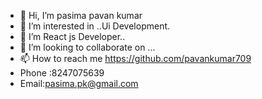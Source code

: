 - 👋 Hi, I’m pasima pavan kumar
- 👀 I’m interested in ..Ui Development.
- 🌱 I’m  React js Developer..
- 💞️ I’m looking to collaborate on ...
- 📫 How to reach me https://github.com/pavankumar709
- Phone :8247075639
- Email:pasima.pk@gmail.com

<!---
pavankumar709/pavankumar709 is a ✨ special ✨ repository because its `README.md` (this file) appears on your GitHub profile.
You can click the Preview link to take a look at your changes.
--->
